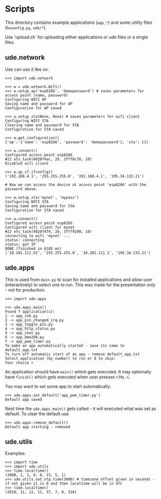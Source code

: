 # Scripts

This directory contains example applications (`app_*`) and some utility files (`hwconfig.py`, `ude/*`).

Use 'upload.sh` for uploading either applications or ude files or a single files.

## ude.network

Use can use it like so:

```
>>> import ude.network

>>> w = ude.network.Wifi()
>>> w.setup_ap('esp8266', 'demopassword') # saves parameters for access point (name, password)
Configuring WIFI AP
Saving name and password for AP
Configuration for AP saved

>>> w.setup_sta(None, None) # saves parameters for wifi client
Configuring WIFI STA
Clearing name and password for STA
Configuration for STA saved

>>> w.get_configuration()
{'ap': {'name': 'esp8266', 'password': 'demopassword'}, 'sta': {}}

>>> w.connect()
Configured access point esp8266
#21 ets_task(4020f4ac, 29, 3fff8c70, 10)
Disabled wifi client

>>> w.ap_if.ifconfig()
('192.168.4.1', '255.255.255.0', '192.168.4.1', '195.34.133.21')

# Now we can access the device at access point 'esp8266' with the password above.

>>> w.setup_sta('mynet', 'mypass')
Configuring WIFI STA
Saving name and password for STA
Configuration for STA saved

>>> w.connect()
Configured access point esp8266
Configured wifi client for mynet
#22 ets_task(4020f474, 28, 3fff9190, 10)
connecting to wifi 'mynet' ...
status: connecting
status: got IP
DONE (finished in 6185 ms)
('10.201.111.52', '255.255.255.0', '10.201.111.1', '195.34.133.21')

```

## ude.apps

This is used from `main.py` to scan for installed applications and allow user (interactively) to select one to run.
This was made for the presentation only - not for production.

```
>>> import ude.apps

>>> ude.apps.main()
Found 7 application(s):
1 -> app_ivb.py
2 -> app_pin_changed_irq.py
3 -> app_toggle_pin.py
4 -> app_http_status.py
5 -> app_chat.py
6 -> app_bme280.py
7 -> app_pwm_timer.py
To make an app automatically started - save its name to default_app.txt
To turn off automatic start of an app - remove default_app.txt
Select application (by number) to run or 0 to skip:
Your choice >
```

An application should have `main()` which gets executed. It may optionally have `finish()` which gets executed when user
presses `CTRL-C`.

You may want to set some app to start automatically:
```
>>> ude.apps.set_default('app_pwm_timer.py')
Default app saved
```

Next time the `ude.apps.main()` gets called - it will executed what was set as default.
To clear the default use
```
>>> ude.apps.remove_default()
Default app starting - removed
```

## ude.utils

Examples:
```
>>> import time
>>> import ude.utils
>>> time.localtime()
(2000, 1, 1, 0, 0, 23, 5, 1)
>>> ude.utils.set_ntp_time(3600) # timezone offset given in seconds - if not given it is 0 and then localtime will be in UTC
>>> time.localtime()
(2018, 11, 12, 11, 37, 7, 0, 316)
```


